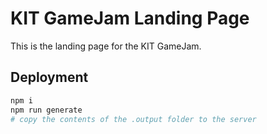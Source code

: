 # KIT GameJam Landing Page
This is the landing page for the KIT GameJam.

## Deployment
```bash
npm i
npm run generate
# copy the contents of the .output folder to the server
```
